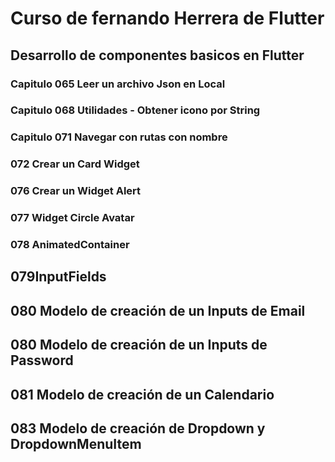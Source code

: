 # Curso de fernando Herrera de Flutter

## Desarrollo de componentes basicos en Flutter

### Capitulo 065 Leer un archivo Json en Local

### Capitulo 068 Utilidades - Obtener icono por String

### Capitulo 071 Navegar con rutas con nombre

### 072 Crear un Card Widget

### 076 Crear un Widget Alert

### 077 Widget Circle Avatar

### 078 AnimatedContainer

## 079InputFields

## 080 Modelo de creación de un Inputs de Email

## 080 Modelo de creación de un Inputs de Password

## 081 Modelo de creación de un Calendario

## 083 Modelo de creación de Dropdown y DropdownMenuItem